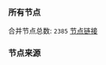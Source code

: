 ### 所有节点
合并节点总数: `2385`
[节点链接](https://raw.githubusercontent.com/rzhy1/11/master/sub/sub_merge_base64.txt)

### 节点来源